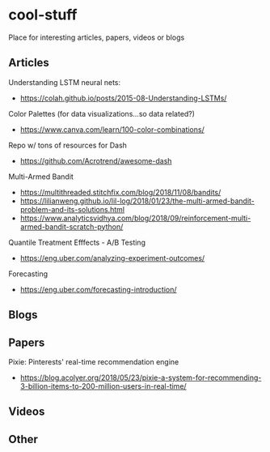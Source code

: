 # cool-stuff
Place for interesting articles, papers, videos or blogs

## Articles

Understanding LSTM neural nets:
* https://colah.github.io/posts/2015-08-Understanding-LSTMs/

Color Palettes (for data visualizations...so data related?)
* https://www.canva.com/learn/100-color-combinations/

Repo w/ tons of resources for Dash
* https://github.com/Acrotrend/awesome-dash

Multi-Armed Bandit
* https://multithreaded.stitchfix.com/blog/2018/11/08/bandits/
* https://lilianweng.github.io/lil-log/2018/01/23/the-multi-armed-bandit-problem-and-its-solutions.html
* https://www.analyticsvidhya.com/blog/2018/09/reinforcement-multi-armed-bandit-scratch-python/

Quantile Treatment Efffects - A/B Testing
* https://eng.uber.com/analyzing-experiment-outcomes/

Forecasting
* https://eng.uber.com/forecasting-introduction/

## Blogs


## Papers

Pixie: Pinterests' real-time recommendation engine
* https://blog.acolyer.org/2018/05/23/pixie-a-system-for-recommending-3-billion-items-to-200-million-users-in-real-time/

## Videos


## Other
